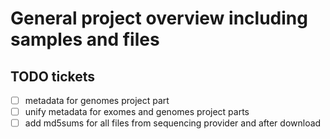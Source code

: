 # General project overview including samples and files

## TODO tickets
- [ ] metadata for genomes project part
- [ ] unify metadata for exomes and genomes project parts
- [ ] add md5sums for all files from sequencing provider and after download
